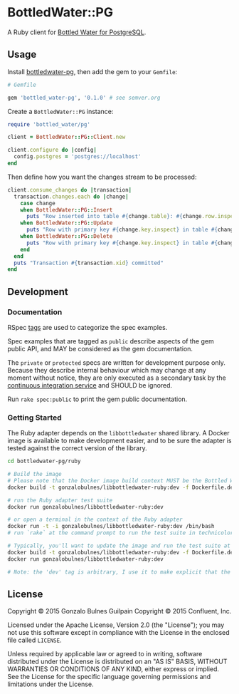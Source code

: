 BottledWater::PG
================

A Ruby client for [Bottled Water for PostgreSQL][bottledwater].

  [bottledwater]: https://github.com/confluentinc/bottledwater-pg

Usage
-----

Install [bottledwater-pg][bottledwater-quickstart], then add the gem to your `Gemfile`:

```ruby
# Gemfile

gem 'bottled_water-pg', '0.1.0' # see semver.org
```

Create a `BottledWater::PG` instance:

```ruby
require 'bottled_water/pg'

client = BottledWater::PG::Client.new

client.configure do |config|
  config.postgres = 'postgres://localhost'
end
```

Then define how you want the changes stream to be processed:

```ruby
client.consume_changes do |transaction|
  transaction.changes.each do |change|
    case change
    when BottledWater::PG::Insert
      puts "Row inserted into table #{change.table}: #{change.row.inspect}" # this is a hash
    when BottledWater::PG::Update
      puts "Row with primary key #{change.key.inspect} in table #{change.table} changed to: #{change.row.inspect}"
    when BottledWater::PG::Delete
      puts "Row with primary key #{change.key.inspect} in table #{change.table} deleted"
    end
  end
  puts "Transaction #{transaction.xid} committed"
end
```

  [bottledwater-quickstart]: https://github.com/confluentinc/bottledwater-pg#quickstart

Development
-----------

### Documentation

RSpec [tags][tags] are used to categorize the spec examples.

Spec examples that are tagged as `public` describe aspects of the gem public API, and MAY be considered as the gem documentation.

The `private` or `protected` specs are written for development purpose only. Because they describe internal behaviour which may change at any moment without notice, they are only executed as a secondary task by the [continuous integration service][travis] and SHOULD be ignored.

Run `rake spec:public` to print the gem public documentation.

  [tags]: https://www.relishapp.com/rspec/rspec-core/v/3-1/docs/command-line/tag-option
  [travis]: https://travis-ci.org/gonzalo-bulnes/simple_token_authentication/builds

### Getting Started

The Ruby adapter depends on the `libbottledwater` shared library. A Docker image is available to make development easier, and to be sure the adapter is tested against the correct version of the library.

```bash
cd bottledwater-pg/ruby

# Build the image
# Please note that the Docker image build context MUST be the Bottled Water root directory.
docker build -t gonzalobulnes/libbottledwater-ruby:dev -f Dockerfile.dev ..

# run the Ruby adapter test suite
docker run gonzalobulnes/libbottledwater-ruby:dev

# or open a terminal in the context of the Ruby adapter
docker run -t -i gonzalobulnes/libbottledwater-ruby:dev /bin/bash
# run `rake` at the command prompt to run the test suite in technicolor!

# Typically, you'll want to update the image and run the test suite at once:
docker build -t gonzalobulnes/libbottledwater-ruby:dev -f Dockerfile.dev .. && \
docker run gonzalobulnes/libbottledwater-ruby:dev

# Note: the 'dev' tag is arbitrary, I use it to make explicit that the image is updated constantly.
```

License
-------

Copyright © 2015 Gonzalo Bulnes Guilpain
Copyright © 2015 Confluent, Inc.

Licensed under the Apache License, Version 2.0 (the "License"); you may not use this
software except in compliance with the License in the enclosed file called `LICENSE`.

Unless required by applicable law or agreed to in writing, software
distributed under the License is distributed on an "AS IS" BASIS,
WITHOUT WARRANTIES OR CONDITIONS OF ANY KIND, either express or implied.
See the License for the specific language governing permissions and
limitations under the License.
